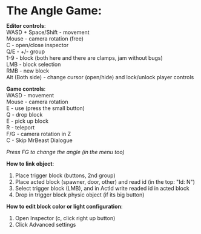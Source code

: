 <b style="font-size: 30px;">The Angle Game:</b>

<b>Editor controls</b>:<br>
WASD + Space/Shift - movement<br>
Mouse - camera rotation (free)<br>
C - open/close inspector<br>
Q/E - +/- group<br>
1-9 - block (both here and there are clamps, jam without bugs)<br>
LMB - block selection<br>
RMB - new block<br>
Alt (Both side) - change cursor (open/hide) and lock/unlock player controls<br>

<b>Game controls</b>:<br>
WASD - movement<br>
Mouse - camera rotation<br>
E - use (press the small button)<br>
Q - drop block<br>
E - pick up block<br>
R - teleport<br>
F/G - camera rotation in Z<br>
C - Skip MrBeast Dialogue<br>

<i>Press FG to change the angle (in the menu too)</i><br>

<b>How to link object</b>:
1. Place trigger block (buttons, 2nd group)
2. Place acted block (spawner, door, other) and read id (in the top: "Id: N")
3. Select trigger block (LMB), and in ActId write readed id in acted block
4. Drop in trigger block physic object (if its big button)

<b>How to edit block color or light configuration</b>:
1. Open Inspector (c, click right up button)
2. Click Advanced settings
